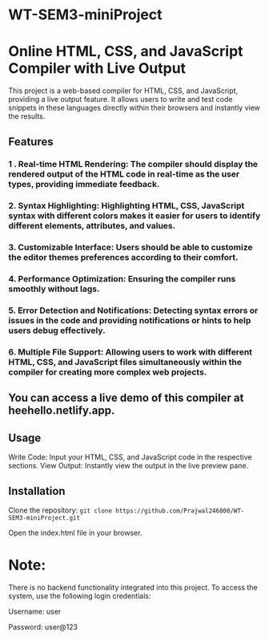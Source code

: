 # WT-SEM3-miniProject
# Online HTML, CSS, and JavaScript Compiler with Live Output

This project is a web-based compiler for HTML, CSS, and JavaScript, providing a live output feature. It allows users to write and test code snippets in these languages directly within their browsers and instantly view the results.

## Features
### 1 . Real-time HTML Rendering: The compiler should display the rendered output of the HTML code in real-time as the user types, providing immediate feedback.
### 2. Syntax Highlighting: Highlighting HTML, CSS, JavaScript syntax with different colors makes it easier for users to identify different elements, attributes, and values.
### 3. Customizable Interface: Users should be able to customize the editor themes preferences according to their comfort.
### 4. Performance Optimization: Ensuring the compiler runs smoothly without lags.
### 5. Error Detection and Notifications: Detecting syntax errors or issues in the code and providing notifications or hints to help users debug effectively.
### 6. Multiple File Support: Allowing users to work with different HTML, CSS, and JavaScript files simultaneously within the compiler for creating more complex web projects.

## You can access a live demo of this compiler at heehello.netlify.app.

## Usage
Write Code: Input your HTML, CSS, and JavaScript code in the respective sections.
View Output: Instantly view the output in the live preview pane.

## Installation
Clone the repository:
``` git clone https://github.com/Prajwal246800/WT-SEM3-miniProject.git ```   

Open the index.html file in your browser.


# Note:
There is no backend functionality integrated into this project. To access the system, use the following login credentials:

Username: user

Password: user@123
